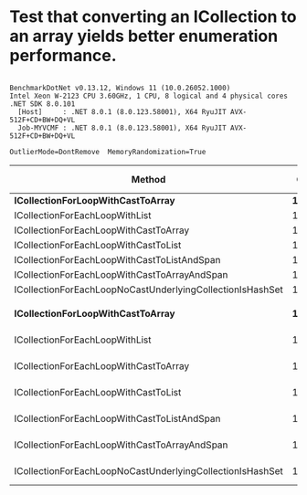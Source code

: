 # Test that converting an ICollection to an array yields better enumeration performance.




```

BenchmarkDotNet v0.13.12, Windows 11 (10.0.26052.1000)
Intel Xeon W-2123 CPU 3.60GHz, 1 CPU, 8 logical and 4 physical cores
.NET SDK 8.0.101
  [Host]     : .NET 8.0.1 (8.0.123.58001), X64 RyuJIT AVX-512F+CD+BW+DQ+VL
  Job-MYVCMF : .NET 8.0.1 (8.0.123.58001), X64 RyuJIT AVX-512F+CD+BW+DQ+VL

OutlierMode=DontRemove  MemoryRandomization=True  

```
| Method                                                    | Count  | Mean           | Error          | StdDev         | Ratio | RatioSD | Gen0   | Allocated | Alloc Ratio |
|---------------------------------------------------------- |------- |---------------:|---------------:|---------------:|------:|--------:|-------:|----------:|------------:|
| **ICollectionForLoopWithCastToArray**                         | **10**     |       **7.703 ns** |      **0.1907 ns** |      **0.3719 ns** |  **1.00** |    **0.00** |      **-** |         **-** |          **NA** |
| ICollectionForEachLoopWithList                            | 10     |      52.548 ns |      1.4596 ns |      4.3036 ns |  6.81 |    0.61 | 0.0092 |      40 B |          NA |
| ICollectionForEachLoopWithCastToArray                     | 10     |       7.142 ns |      0.1840 ns |      0.5425 ns |  0.93 |    0.09 |      - |         - |          NA |
| ICollectionForEachLoopWithCastToList                      | 10     |      50.991 ns |      1.1790 ns |      3.4762 ns |  6.75 |    0.73 | 0.0092 |      40 B |          NA |
| ICollectionForEachLoopWithCastToListAndSpan               | 10     |       8.323 ns |      0.2022 ns |      0.2557 ns |  1.09 |    0.05 |      - |         - |          NA |
| ICollectionForEachLoopWithCastToArrayAndSpan              | 10     |       5.552 ns |      0.1444 ns |      0.2291 ns |  0.72 |    0.05 |      - |         - |          NA |
| ICollectionForEachLoopNoCastUnderlyingCollectionIsHashSet | 10     |      58.330 ns |      1.5446 ns |      4.5544 ns |  7.71 |    0.75 | 0.0092 |      40 B |          NA |
|                                                           |        |                |                |                |       |         |        |           |             |
| **ICollectionForLoopWithCastToArray**                         | **100000** | **145,273.191 ns** |  **2,897.3874 ns** |  **8,172.1327 ns** |  **1.00** |    **0.00** |      **-** |         **-** |          **NA** |
| ICollectionForEachLoopWithList                            | 100000 | 281,992.121 ns |  5,632.6013 ns | 14,936.8596 ns |  1.95 |    0.16 |      - |      40 B |          NA |
| ICollectionForEachLoopWithCastToArray                     | 100000 | 142,098.226 ns |  3,111.6227 ns |  9,174.6897 ns |  0.98 |    0.08 |      - |         - |          NA |
| ICollectionForEachLoopWithCastToList                      | 100000 | 278,067.037 ns |  5,477.4970 ns |  9,448.4132 ns |  1.93 |    0.12 |      - |      40 B |          NA |
| ICollectionForEachLoopWithCastToListAndSpan               | 100000 | 151,729.336 ns |  3,830.5712 ns | 11,294.5256 ns |  1.05 |    0.09 |      - |         - |          NA |
| ICollectionForEachLoopWithCastToArrayAndSpan              | 100000 | 144,703.092 ns |  3,283.1106 ns |  9,680.3258 ns |  1.00 |    0.08 |      - |         - |          NA |
| ICollectionForEachLoopNoCastUnderlyingCollectionIsHashSet | 100000 | 442,717.717 ns | 14,120.2369 ns | 41,633.8371 ns |  3.06 |    0.36 |      - |      40 B |          NA |
